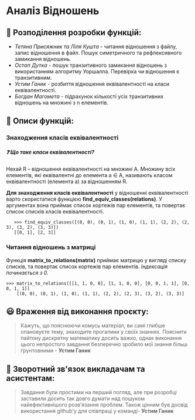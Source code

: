 # Аналіз Відношень

## :busts_in_silhouette: Розподілення розробки функцій:
* _Тетяна Присяжник та Ліля Кушта_ - читання відношення з файлу, запис відношення 
в файл. Пошук симетричного та рефлексивного замикання відношень.
* _Остап Дутка_ - пошук транзитивного замикання відношень з використанням алгоритму Уоршалла.
Перевірка чи відношення є транзитивним.
* _Устим Ганик_ - розбиття відношення еквівалентності на класи еквівалентності.
* _Богдан Магомета_ - підрахунок кількості усіх транзитивних відношень на множині з n елементів.

## :bookmark_tabs: Описи функцій:

### Знаходження класів еквівалентності

##### :question: Що таке класи еквівалентності?
Нехай R – відношення еквівалентності на множині А. Множину всіх елементів, які
еквівалентні до елемента a ∈ A, називають класом еквівалентності (елемента а) за
відношенням R.

**Для знаходження класів еквівалентності** у відношенні еквівалентності варто скористатися 
функцією **find_equiv_classes(relations)**. У аргументах вона приймає список кортежів 
пар елементів, та повертає список списків класів еквівалентності.

```
   >>> find_equiv_classes([(0, 0), (0, 1), (1, 0), (1, 1), (2, 2), (2, 3), (3, 2), (3, 3)])
   [[0, 1], [2, 3]]
```

### Читання відношень з матриці
Функція **matrix_to_relations(matrix)** приймає матрицю у вигляді списку списків,
та повертає список кортежів пар елементів. _Індексація починається з 0._
```
>>> matrix_to_relations([[1, 1, 0, 0], [1, 1, 0, 0], [0, 0, 1, 1], [0, 0, 1, 1]]
    [(0, 0), (0, 1), (1, 0), (1, 1), (2, 2), (2, 3), (3, 2), (3, 3)]
```
## :smiley: Враження від виконання проєкту:
> Кажуть, що пояснюючи комусь матеріал, ви самі глибше опановуєте тему, знаходите
> прогалини у своїх знаннях. Пояснити пайтону дискретну математику досить важко, однак
> виконання цього непростого завдання безперечно зробило мої знання більш ґрунтовними - **Устим Ганик**

## :speech_balloon: Зворотний зв'язок викладачам та асистентам:
> Завдання були простими на перший погляд, але при розробці заставили досить так довго
> думати над пошуком найефективнішого розв'язання проблем. Також цінним був досвід
> використання github'у для співпраці у команді- **Устим Ганик**

